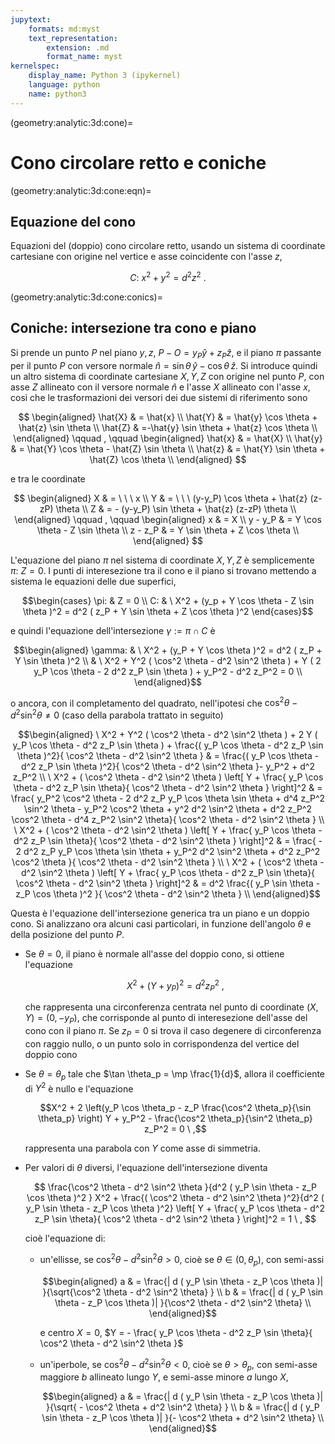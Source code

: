 ```yaml
---
jupytext:
    formats: md:myst
    text_representation:
        extension: .md
        format_name: myst
kernelspec:
    display_name: Python 3 (ipykernel)
    language: python
    name: python3
---
```


(geometry:analytic:3d:cone)=
# Cono circolare retto e coniche

(geometry:analytic:3d:cone:eqn)=
## Equazione del cono
Equazioni del (doppio) cono circolare retto, usando un sistema di coordinate cartesiane con origine nel vertice e asse coincidente con l'asse $z$,

$$C: \ x^2 + y^2 = d^2 z^2 \ .$$

(geometry:analytic:3d:cone:conics)=
## Coniche: intersezione tra cono e piano

Si prende un punto $P$ nel piano $y,z$, $P-O = y_P \hat{y} + z_P \hat{z}$, e il piano $\pi$ passante per il punto $P$ con versore normale $\hat{n} = \sin \theta \, \hat{y} - \cos \theta \, \hat{z}$. Si introduce quindi un altro sistema di coordinate cartesiane $X,Y,Z$ con origine nel punto $P$, con asse $Z$ allineato con il versore normale $\hat{n}$ e l'asse $X$ allineato con l'asse $x$, così che le trasformazioni dei versori dei due sistemi di riferimento sono

$$
\begin{aligned}
 \hat{X} & = \hat{x} \\
 \hat{Y} & = \hat{y} \cos \theta + \hat{z} \sin \theta \\
 \hat{Z} & =-\hat{y} \sin \theta + \hat{z} \cos \theta \\
\end{aligned}
\qquad , \qquad
\begin{aligned}
 \hat{x} & = \hat{X} \\
 \hat{y} & = \hat{Y} \cos \theta - \hat{Z} \sin \theta \\
 \hat{z} & = \hat{Y} \sin \theta + \hat{Z} \cos \theta \\
\end{aligned}
$$

e tra le coordinate

$$
\begin{aligned}
 X & = \ \ \ x \\
 Y & = \ \ \ (y-y_P) \cos \theta + \hat{z} (z-zP) \theta \\
 Z & =     - (y-y_P) \sin \theta + \hat{z} (z-zP) \theta \\
\end{aligned}
\qquad , \qquad
\begin{aligned}
 x       & = X \\
 y - y_P & = Y \cos \theta - Z \sin \theta \\
 z - z_P & = Y \sin \theta + Z \cos \theta \\
\end{aligned}
$$

L'equazione del piano  $\pi$ nel sistema di coordinate $X,Y,Z$ è semplicemente $\pi: \ Z = 0$. I punti di interesezione tra il cono e il piano si trovano mettendo a sistema le equazioni delle due superfici,

$$\begin{cases}
  \pi: & Z = 0 \\
    C: & \ X^2 + (y_p + Y \cos \theta - Z \sin \theta )^2 = d^2 ( z_P + Y \sin \theta + Z \cos \theta )^2
\end{cases}$$

e quindi l'equazione dell'intersezione $\gamma := \pi \cap C$ è

$$\begin{aligned}
  \gamma: & \ X^2 + (y_P + Y \cos \theta  )^2 = d^2 ( z_P + Y \sin \theta  )^2 \\
          & \ X^2 + Y^2 ( \cos^2 \theta - d^2 \sin^2 \theta ) + Y ( 2 y_P \cos \theta - 2 d^2 z_P \sin \theta ) + y_P^2 - d^2 z_P^2 = 0 \\
\end{aligned}$$

o ancora, con il completamento del quadrato, nell'ipotesi che $\cos^2 \theta - d^2 \sin^2 \theta \ne 0$ (caso della parabola trattato in seguito)

$$\begin{aligned}
 \ X^2 + Y^2 ( \cos^2 \theta - d^2 \sin^2 \theta ) + 2 Y ( y_P \cos \theta - d^2 z_P \sin \theta ) + \frac{( y_P \cos \theta - d^2 z_P \sin \theta )^2}{ \cos^2 \theta - d^2 \sin^2 \theta } & = \frac{( y_P \cos \theta - d^2 z_P \sin \theta )^2}{ \cos^2 \theta - d^2 \sin^2 \theta }- y_P^2 + d^2 z_P^2  \\
 \ X^2 + ( \cos^2 \theta - d^2 \sin^2 \theta ) \left[ Y + \frac{ y_P \cos \theta - d^2 z_P \sin \theta}{ \cos^2 \theta - d^2 \sin^2 \theta } \right]^2 & = \frac{ y_P^2 \cos^2 \theta - 2 d^2 z_P y_P \cos \theta \sin \theta + d^4 z_P^2 \sin^2 \theta - y_P^2 \cos^2 \theta + y^2 d^2 \sin^2 \theta + d^2 z_P^2 \cos^2 \theta - d^4 z_P^2 \sin^2 \theta}{ \cos^2 \theta - d^2 \sin^2 \theta } \\
 \ X^2 + ( \cos^2 \theta - d^2 \sin^2 \theta ) \left[ Y + \frac{ y_P \cos \theta - d^2 z_P \sin \theta}{ \cos^2 \theta - d^2 \sin^2 \theta } \right]^2 & = \frac{ - 2 d^2 z_P y_P \cos \theta \sin \theta  + y_P^2 d^2 \sin^2 \theta + d^2 z_P^2 \cos^2 \theta }{ \cos^2 \theta - d^2 \sin^2 \theta }  \\
 \ X^2 + ( \cos^2 \theta - d^2 \sin^2 \theta ) \left[ Y + \frac{ y_P \cos \theta - d^2 z_P \sin \theta}{ \cos^2 \theta - d^2 \sin^2 \theta } \right]^2 & = d^2 \frac{( y_P \sin \theta - z_P \cos \theta )^2 }{ \cos^2 \theta - d^2 \sin^2 \theta }  \\
\end{aligned}$$


Questa è l'equazione dell'intersezione generica tra un piano e un doppio cono. Si analizzano ora alcuni casi particolari, in funzione dell'angolo $\theta$ e della posizione del punto $P$.

- Se $\theta = 0$, il piano è normale all'asse del doppio cono, si ottiene l'equazione

  $$X^2 + (Y + y_P)^2 = d^2 z_P^2 \ ,$$

  che rappresenta una circonferenza centrata nel punto di coordinate $(X, Y) = (0, -y_P)$, che corrisponde al punto di interesezione dell'asse del cono con il piano $\pi$. Se $z_P = 0$ si trova il caso degenere di circonferenza con raggio nullo, o un punto solo in corrispondenza del vertice del doppio cono

- Se $\theta = \theta_p$ tale che $\tan \theta_p = \mp \frac{1}{d}$, allora il coefficiente di $Y^2$ è nullo e l'equazione

  $$X^2 + 2 \left(y_P \cos \theta_p - z_P \frac{\cos^2 \theta_p}{\sin \theta_p} \right) Y + y_P^2 - \frac{\cos^2 \theta_p}{\sin^2 \theta_p} z_P^2 = 0 \ ,$$

  rappresenta una parabola con $Y$ come asse di simmetria.

<!--
Se si annulla il coefficiente di $Y$,

$$z_P = y_P \tan \theta_p \ ,$$

si ottiene il caso degenere di due rette incidenti nel vertice

$$X^2 = \frac{}{}$$
-->

- Per valori di $\theta$ diversi, l'equazione dell'intersezione diventa

  $$ 
   \frac{\cos^2 \theta - d^2 \sin^2 \theta }{d^2 ( y_P \sin \theta - z_P \cos \theta )^2 } X^2 + \frac{( \cos^2 \theta - d^2 \sin^2 \theta )^2}{d^2 ( y_P \sin \theta - z_P \cos \theta )^2} \left[ Y + \frac{ y_P \cos \theta - d^2 z_P \sin \theta}{ \cos^2 \theta - d^2 \sin^2 \theta } \right]^2 = 1  \ ,
  $$

  cioè l'equazione di:
  - un'ellisse, se $\cos^2 \theta - d^2 \sin^2\theta > 0$, cioè se $\theta \in (0, \theta_p)$, con semi-assi

     $$\begin{aligned}
      a & = \frac{| d ( y_P \sin \theta - z_P \cos \theta )| }{\sqrt{\cos^2 \theta - d^2 \sin^2 \theta} } \\
      b & = \frac{| d ( y_P \sin \theta - z_P \cos \theta )| }{\cos^2 \theta - d^2 \sin^2 \theta} \\
    \end{aligned}$$

    e centro $X = 0$, $Y = - \frac{ y_P \cos \theta - d^2 z_P \sin \theta}{ \cos^2 \theta - d^2 \sin^2 \theta }$

  - un'iperbole, se $\cos^2 \theta - d^2 \sin^2 \theta <0$, cioè se $\theta > \theta_p$, con semi-asse maggiore $b$ allineato lungo $Y$, e semi-asse minore $a$ lungo $X$,

     $$\begin{aligned}
        a & = \frac{| d ( y_P \sin \theta - z_P \cos \theta )| }{\sqrt{ - \cos^2 \theta + d^2 \sin^2 \theta} } \\
        b & = \frac{| d ( y_P \sin \theta - z_P \cos \theta )| }{- \cos^2 \theta + d^2 \sin^2 \theta} \\
     \end{aligned}$$
  
    



